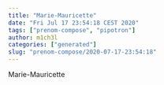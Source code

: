 ```yaml
---
title: "Marie-Mauricette"
date: "Fri Jul 17 23:54:18 CEST 2020"
tags: ["prenom-compose", "pipotron"]
author: m1ch3l
categories: ["generated"]
slug: "prenom-compose/2020-07-17-23:54:18"
---
```


Marie-Mauricette
